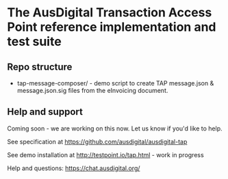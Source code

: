 # The AusDigital Transaction Access Point reference implementation and test suite

## Repo structure

* tap-message-composer/ - demo script to create TAP message.json & message.json.sig files from the eInvoicing document.

## Help and support

Coming soon - we are working on this now.  Let us know if you'd like to help.

See specification at https://github.com/ausdigital/ausdigital-tap

See demo installation at http://testpoint.io/tap.html - work in progress

Help and questions: https://chat.ausdigital.org/
